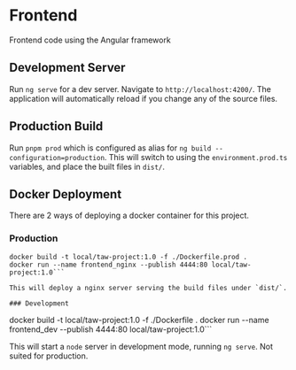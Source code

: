 # Frontend

Frontend code using the Angular framework

## Development Server

Run `ng serve` for a dev server. Navigate to `http://localhost:4200/`. The application will automatically reload if you change any of the source files.

## Production Build
Run `pnpm prod` which is configured as alias for `ng build --configuration=production`. This will switch to using the `environment.prod.ts` variables, and place the built files in `dist/`.

## Docker Deployment
There are 2 ways of deploying a docker container for this project.

### Production
```
docker build -t local/taw-project:1.0 -f ./Dockerfile.prod .
docker run --name frontend_nginx --publish 4444:80 local/taw-project:1.0```

This will deploy a nginx server serving the build files under `dist/`.

### Development
```
docker build -t local/taw-project:1.0 -f ./Dockerfile .
docker run --name frontend_dev --publish 4444:80 local/taw-project:1.0```

This will start a `node` server in development mode, running `ng serve`. Not suited for production.

